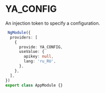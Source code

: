 # YA_CONFIG
An injection token to specify a configuration.

```ts
 NgModule({
  providers: [
    {
      provide: YA_CONFIG,
      useValue: {
        apikey: null,
        lang: 'ru_RU',
      },
    },
  ],
})
export class AppModule {}
```